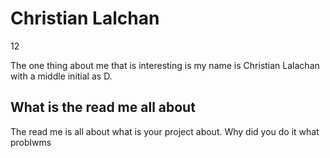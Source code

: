 # Christian Lalchan

12

The one thing about me that is interesting is my name is Christian Lalachan with a middle initial as D.

## What is the read me all about

The read me is all about what is your project about. Why did you do it what problwms
